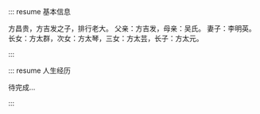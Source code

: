 ::: resume 基本信息

方昌贵，方吉发之子，排行老大。
父亲：方吉发，母亲：吴氏。
妻子：李明英。
长女：方太群，次女：方太琴，三女：方太芸，长子：方太元。

:::

::: resume 人生经历

待完成...

:::
